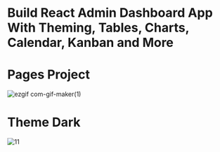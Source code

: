 # Build React Admin Dashboard App With Theming, Tables, Charts, Calendar, Kanban and More
# Pages Project
![ezgif com-gif-maker(1)](https://user-images.githubusercontent.com/86633666/172219422-d593e647-cacb-4472-b3ca-6a537263f34a.gif)
# Theme Dark
![11](https://user-images.githubusercontent.com/86633666/172218730-a2886395-4ce3-47cd-8a20-8b453bc42d0d.png)
